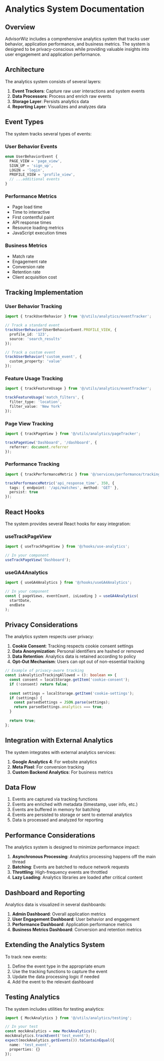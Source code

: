 
# Analytics System Documentation

## Overview

AdvisorWiz includes a comprehensive analytics system that tracks user behavior, application performance, and business metrics. The system is designed to be privacy-conscious while providing valuable insights into user engagement and application performance.

## Architecture

The analytics system consists of several layers:

1. **Event Trackers**: Capture raw user interactions and system events
2. **Data Processors**: Process and enrich raw events
3. **Storage Layer**: Persists analytics data
4. **Reporting Layer**: Visualizes and analyzes data

## Event Types

The system tracks several types of events:

### User Behavior Events

```typescript
enum UserBehaviorEvent {
  PAGE_VIEW = 'page_view',
  SIGN_UP = 'sign_up',
  LOGIN = 'login',
  PROFILE_VIEW = 'profile_view',
  // ...additional events
}
```

### Performance Metrics

- Page load time
- Time to interactive
- First contentful paint
- API response times
- Resource loading metrics
- JavaScript execution times

### Business Metrics

- Match rate
- Engagement rate
- Conversion rate
- Retention rate
- Client acquisition cost

## Tracking Implementation

### User Behavior Tracking

```typescript
import { trackUserBehavior } from '@/utils/analytics/eventTracker';

// Track a standard event
trackUserBehavior(UserBehaviorEvent.PROFILE_VIEW, {
  profile_id: '123',
  source: 'search_results'
});

// Track a custom event
trackUserBehavior('custom_event', {
  custom_property: 'value'
});
```

### Feature Usage Tracking

```typescript
import { trackFeatureUsage } from '@/utils/analytics/eventTracker';

trackFeatureUsage('match_filters', {
  filter_type: 'location',
  filter_value: 'New York'
});
```

### Page View Tracking

```typescript
import { trackPageView } from '@/utils/analytics/pageTracker';

trackPageView('Dashboard', '/dashboard', {
  referrer: document.referrer
});
```

### Performance Tracking

```typescript
import { trackPerformanceMetric } from '@/services/performance/trackingUtils';

trackPerformanceMetric('api_response_time', 350, {
  tags: { endpoint: '/api/matches', method: 'GET' },
  persist: true
});
```

## React Hooks

The system provides several React hooks for easy integration:

### useTrackPageView

```typescript
import { useTrackPageView } from '@/hooks/use-analytics';

// In your component
useTrackPageView('Dashboard');
```

### useGA4Analytics

```typescript
import { useGA4Analytics } from '@/hooks/useGA4Analytics';

// In your component
const { pageViews, eventCount, isLoading } = useGA4Analytics(
  startDate,
  endDate
);
```

## Privacy Considerations

The analytics system respects user privacy:

1. **Cookie Consent**: Tracking respects cookie consent settings
2. **Data Anonymization**: Personal identifiers are hashed or removed
3. **Data Retention**: Analytics data is retained according to policy
4. **Opt-Out Mechanism**: Users can opt out of non-essential tracking

```typescript
// Example of privacy-aware tracking
const isAnalyticsTrackingAllowed = (): boolean => {
  const consent = localStorage.getItem('cookie-consent');
  if (!consent) return false;
  
  const settings = localStorage.getItem('cookie-settings');
  if (settings) {
    const parsedSettings = JSON.parse(settings);
    return parsedSettings.analytics === true;
  }
  
  return true;
};
```

## Integration with External Analytics

The system integrates with external analytics services:

1. **Google Analytics 4**: For website analytics
2. **Meta Pixel**: For conversion tracking
3. **Custom Backend Analytics**: For business metrics

## Data Flow

1. Events are captured via tracking functions
2. Events are enriched with metadata (timestamp, user info, etc.)
3. Events are buffered in memory for batching
4. Events are persisted to storage or sent to external analytics
5. Data is processed and analyzed for reporting

## Performance Considerations

The analytics system is designed to minimize performance impact:

1. **Asynchronous Processing**: Analytics processing happens off the main thread
2. **Batching**: Events are batched to reduce network requests
3. **Throttling**: High-frequency events are throttled
4. **Lazy Loading**: Analytics libraries are loaded after critical content

## Dashboard and Reporting

Analytics data is visualized in several dashboards:

1. **Admin Dashboard**: Overall application metrics
2. **User Engagement Dashboard**: User behavior and engagement
3. **Performance Dashboard**: Application performance metrics
4. **Business Metrics Dashboard**: Conversion and retention metrics

## Extending the Analytics System

To track new events:

1. Define the event type in the appropriate enum
2. Use the tracking functions to capture the event
3. Update the data processing logic if needed
4. Add the event to the relevant dashboard

## Testing Analytics

The system includes utilities for testing analytics:

```typescript
import { MockAnalytics } from '@/utils/analytics/testing';

// In your test
const mockAnalytics = new MockAnalytics();
mockAnalytics.trackEvent('test_event');
expect(mockAnalytics.getEvents()).toContainEqual({
  name: 'test_event',
  properties: {}
});
```
